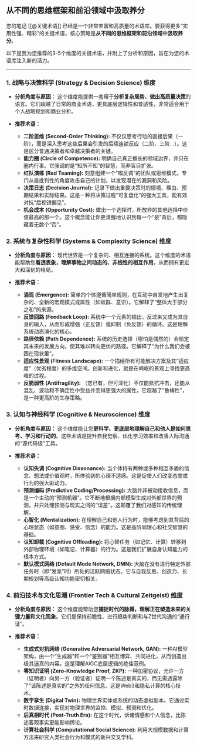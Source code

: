 ## 从不同的思维框架和前沿领域中汲取养分


您的笔记 [[@关键术语]] 已经是一个非常丰富和高质量的术语库。要获得更多“实用性强、精彩”的关键术语，核心策略是**从不同的思维框架和前沿领域中汲取养分**。

以下是我为您推荐的3-5个维度的关键术语，并附上了分析和原因，旨在为您的术语库注入新的活力。

---

### **1. 战略与决策科学 (Strategy & Decision Science) 维度**

*   **分析角度与原因：**
    这个维度能提供一套用于**分析复杂局势、做出高质量决策**的语言。它们超越了日常的商业术语，更具底层逻辑性和普适性，非常适合用于个人战略规划和商业分析。

*   **推荐术语：**
    *   **二阶思维 (Second-Order Thinking):** 不仅仅思考行动的直接后果（一阶），而是深入思考这些后果会引发的后续连锁反应（二阶、三阶...）。这是区分普通决策者和卓越决策者的关键。
    *   **能力圈 (Circle of Competence):** 明确自己真正擅长的领域边界，并只在圈内行事。它强调的是“知所不知”的智慧，而非盲目扩张。
    *   **红队演练 (Red Teaming):** 刻意组建一个“唱反调”的团队或思维模式，专门从最批判性的角度攻击自己的计划，以发现潜在的漏洞和风险。
    *   **决策日志 (Decision Journal):** 记录下做出重要决策时的情境、理由、预期结果和实际结果。这是一种将决策过程“可复盘化”的强大工具，能有效对抗“后视镜偏见”。
    *   **机会成本 (Opportunity Cost):** 做出一个选择时，所放弃的其他选择中价值最高的那一个。这个概念能让你更清醒地认识到每一个“是”背后，都隐藏着无数个“否”。

### **2. 系统与复杂性科学 (Systems & Complexity Science) 维度**

*   **分析角度与原因：**
    现代世界是一个复杂的、相互连接的系统。这个维度的术语能帮助您**看透表象，理解事物之间动态的、非线性的相互作用**，从而拥有更宏大和深刻的格局。

*   **推荐术语：**
    *   **涌现 (Emergence):** 简单的个体遵循简单规则，在互动中自发地产生出复杂的、全新的宏观模式或属性（如蚁群、意识）。它解释了“整体大于部分之和”的来源。
    *   **反馈回路 (Feedback Loop):** 系统中一个元素的输出，反过来又成为其自身的输入，从而形成增强（正反馈）或抑制（负反馈）的循环。这是理解系统动态演化的核心。
    *   **路径依赖 (Path Dependence):** 系统的历史选择（哪怕是偶然的）会锁定其未来的发展方向，使其难以转向更优的路径。它解释了“为什么我们会被困在现状里”。
    *   **适应性景观 (Fitness Landscape):** 一个描绘所有可能解决方案及其“适应度”（优劣程度）的多维空间。创新和进化，就是在崎岖的景观上寻找更高峰的过程。
    *   **反脆弱性 (Antifragility):** （您已有，但可深化）不仅能抵抗冲击，还能从混乱、波动和不确定性中受益并变得更强大的属性。它超越了“鲁棒性”，是一种更高阶的生存策略。

### **3. 认知与神经科学 (Cognitive & Neuroscience) 维度**

*   **分析角度与原因：**
    这个维度能让您**更科学、更底层地理解自己和他人是如何思考、学习和行动的**。这些术语是提升自我觉察、优化学习效率和改善人际沟通的“源代码级”工具。

*   **推荐术语：**
    *   **认知失调 (Cognitive Dissonance):** 当个体持有两种或多种相互矛盾的信念、想法或价值观时，所体验到的心理不适感。这是促使人们改变态度或行为的强大驱动力。
    *   **预测编码 (Predictive Coding/Processing):** 大脑并非被动接收信息，而是一个主动的“预测机器”。它不断地根据内部模型生成对外部世界的预测，并只处理预测与现实之间的“误差”。这颠覆了我们对感知的传统理解。
    *   **心智化 (Mentalization):** 在理解自己和他人行为时，能够考虑到其背后的心理状态（如意图、感受、信念）的能力。这是高阶同理心和社交智慧的基础。
    *   **认知卸载 (Cognitive Offloading):** 将心智任务（如记忆、计算）转移到外部物理环境（如笔记、计算器）的行为。这是我们扩展自身认知能力的根本方式。
    *   **默认模式网络 (Default Mode Network, DMN):** 大脑在没有进行特定外部任务时（即“发呆”时）所处的活跃网络状态。它与自我反思、创造力、长期规划等高级认知功能密切相关。

### **4. 前沿技术与文化思潮 (Frontier Tech & Cultural Zeitgeist) 维度**

*   **分析角度与原因：**
    这个维度能帮助您**捕捉时代的脉搏，理解正在塑造未来的关键力量和文化现象**。它们是保持前瞻性、进行趋势判断和与Z世代沟通的“通行证”。

*   **推荐术语：**
    *   **生成式对抗网络 (Generative Adversarial Network, GAN):** 一种AI模型架构，由一个“生成器”和一个“鉴别器”相互博弈、共同进化，从而创造出极其逼真的内容。这是理解AIGC底层逻辑的绝佳范例。
    *   **零知识证明 (Zero-Knowledge Proof, ZKP):** 一种加密协议，允许一方（证明者）向另一方（验证者）证明一个陈述是真实的，而无需透露除了“该陈述是真实的”之外的任何信息。这是Web3和隐私计算的核心技术。
    *   **数字孪生 (Digital Twin):** 物理世界实体或系统的动态虚拟副本。它通过实时数据连接，实现对物理世界的监控、模拟、预测和优化。
    *   **后真相时代 (Post-Truth Era):** 在这个时代，诉诸情感和个人信念，比陈述客观事实更能影响舆论。
    *   **计算社会科学 (Computational Social Science):** 利用大规模数据和计算方法来研究人类社会行为和模式的新兴交叉学科。